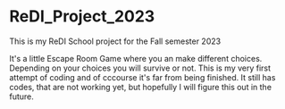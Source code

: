 # ReDI_Project_2023

This is my ReDI School project for the Fall semester 2023

It's a little Escape Room Game where you an make different choices. 
Depending on your choices you will survive or not.
This is my very first attempt of coding and of cccourse it's far from being finished.
It still has codes, that are not working yet, but hopefully I will figure this out in the future. 
